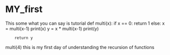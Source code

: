 # MY_first
This some what you can say is tutorial
def multi(x):
    if x == 0:
        return 1
    else:
        x = multi(x-1)
        print(x)
        y = x * multi(x-1)
        print(y)

        return y
        
        

    
multi(4)
this is my first day of understanding the recursion of functions
